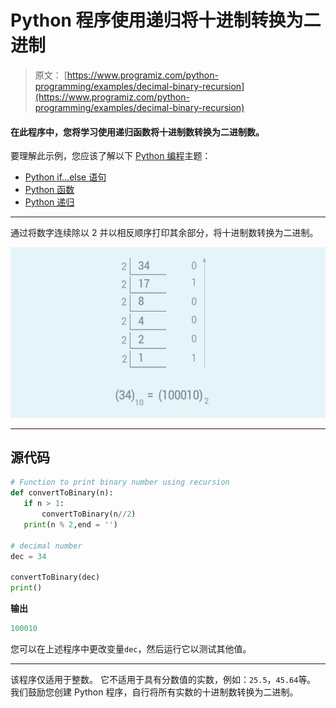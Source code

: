 # Python 程序使用递归将十进制转换为二进制

> 原文： [https://www.programiz.com/python-programming/examples/decimal-binary-recursion](https://www.programiz.com/python-programming/examples/decimal-binary-recursion)

#### 在此程序中，您将学习使用递归函数将十进制数转换为二进制数。

要理解此示例，您应该了解以下 [Python 编程](/python-programming "Python tutorial")主题：

*   [Python if...else 语句](/python-programming/if-elif-else)
*   [Python 函数](/python-programming/function)
*   [Python 递归](/python-programming/recursion)

* * *

通过将数字连续除以 2 并以相反顺序打印其余部分，将十进制数转换为二进制。

![How to convert decimal to binary?](img/02151b469cd8884312168919e876ff9b.png "Convert Binary to Decimal")

* * *

## 源代码

```py
# Function to print binary number using recursion
def convertToBinary(n):
   if n > 1:
       convertToBinary(n//2)
   print(n % 2,end = '')

# decimal number
dec = 34

convertToBinary(dec)
print() 
```

**输出**

```py
100010 
```

您可以在上述程序中更改变量`dec`，然后运行它以测试其他值。

* * *

该程序仅适用于整数。 它不适用于具有分数值的实数，例如：`25.5`，`45.64`等。 我们鼓励您创建 Python 程序，自行将所有实数的十进制数转换为二进制。